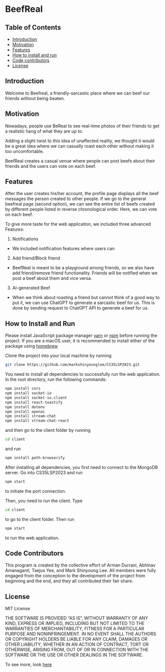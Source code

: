# BeefReal

## Table of Contents
* [Introduction](#introduction)
* [Motivation](#motivation)
* [Features](#features)
* [How to install and run](#how-to-install-and-run)
* [Code contributors](#code-contributors)
* [License](#license)

## Introduction
Welcome to Beefreal, a friendly-sarcastic place where we can beef our friends without being beaten.

## Motivation
Nowadays, people use BeReal to see real-time photos of their friends to get a realistic hang of what they are up to. 

Adding a slight twist to this idea of unaffected reality, we thought it would be a great idea where we can casually roast each other without making it too uncomfortable.

BeefReal creates a casual venue where people can post beefs about their friends and the users can vote on each beef. 


## Features
After the user creates his/her account, the profile page displays all the beef messages the person created to other people. If we go to the general beefreal page (second option), we can see the entire list of beefs created by different people listed in reverse chronological order. Here, we can vote on each beef.

To give more taste for the web applicaiton, we included three advanced Features:
1. Notifications
* We included notification features where users can

2. Add friend/Block friend
* BeefReal is meant to be a playground among friends, so we also have add friend/remove friend functionality. Friends will be notified when we post a beef about them and vice versa. 

3. AI-generated Beef
* When we think about roasting a friend but cannot think of a good way to put it, we can use ChatGPT to generate a sarcastic beef for us. This is done by sending request to ChatGPT API to generate a beef for us.


## How to Install and Run

Please install JavaScript package manager [yarn](https://yarnpkg.com/) or [npm](https://www.npmjs.com/) before running the project. If you are a macOS user, it is recommended to install either of the package using [homebrew](https://brew.sh/)

Clone the project into your local machine by running

```bash
git clone https://github.com/markshinyounglee/CS35LSP2023.git
```

You need to install all dependencies to successfully run the web application. In the root directory, run the following commands:

```bash
npm install cors
npm install socket-io
npm install socket-io.client
npm install react-toastify
npm install dotenv
npm install openai
npm install stream-chat
npm install stream-chat-react
```

and then go to the client folder by running

```bash
cd client
```

and run

```bash
npm install path-browserify
```

After installing all dependencies, you first need to connect to the MongoDB server. Go into CS35LSP2023 and run 

```bash
npm start
```

to initiate the port connection.

Then, you need to run the client. Type

```bash
cd client
```

to go to the client folder. Then run

```bash
npm start
```

to run the web application.

## Code Contributors

This program is created by the collective effort of Arman Durrani, Abhinav Amanaganti, Taejus Yee, and Mark Shinyoung Lee. All members were fully engaged from the conception to the development of the project from beginning and the end, and they all contributed their fair share.

## License

MIT License

THE SOFTWARE IS PROVIDED “AS IS”, WITHOUT WARRANTY OF ANY KIND, EXPRESS OR IMPLIED, INCLUDING BUT NOT LIMITED TO THE WARRANTIES OF MERCHANTABILITY, FITNESS FOR A PARTICULAR PURPOSE AND NONINFRINGEMENT. IN NO EVENT SHALL THE AUTHORS OR COPYRIGHT HOLDERS BE LIABLE FOR ANY CLAIM, DAMAGES OR OTHER LIABILITY, WHETHER IN AN ACTION OF CONTRACT, TORT OR OTHERWISE, ARISING FROM, OUT OF OR IN CONNECTION WITH THE SOFTWARE OR THE USE OR OTHER DEALINGS IN THE SOFTWARE.

To see more, look [here](https://opensource.org/license/mit/)